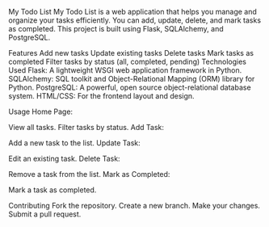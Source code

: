 My Todo List
My Todo List is a web application that helps you manage and organize your tasks efficiently. You can add, update, delete, and mark tasks as completed. This project is built using Flask, SQLAlchemy, and PostgreSQL.

Features
Add new tasks
Update existing tasks
Delete tasks
Mark tasks as completed
Filter tasks by status (all, completed, pending)
Technologies Used
Flask: A lightweight WSGI web application framework in Python.
SQLAlchemy: SQL toolkit and Object-Relational Mapping (ORM) library for Python.
PostgreSQL: A powerful, open source object-relational database system.
HTML/CSS: For the frontend layout and design.

Usage
Home Page:

View all tasks.
Filter tasks by status.
Add Task:

Add a new task to the list.
Update Task:

Edit an existing task.
Delete Task:

Remove a task from the list.
Mark as Completed:

Mark a task as completed.

Contributing
Fork the repository.
Create a new branch.
Make your changes.
Submit a pull request.
